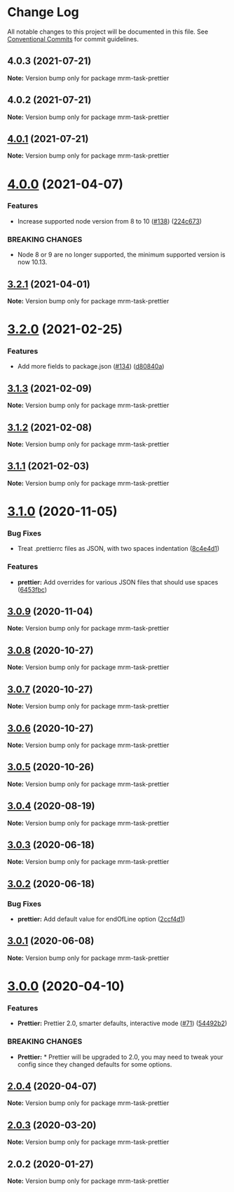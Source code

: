 # Change Log

All notable changes to this project will be documented in this file.
See [Conventional Commits](https://conventionalcommits.org) for commit guidelines.

## 4.0.3 (2021-07-21)

**Note:** Version bump only for package mrm-task-prettier





## 4.0.2 (2021-07-21)

**Note:** Version bump only for package mrm-task-prettier





## [4.0.1](https://github.com/sapegin/mrm/compare/mrm-task-prettier@4.0.0...mrm-task-prettier@4.0.1) (2021-07-21)

**Note:** Version bump only for package mrm-task-prettier





# [4.0.0](https://github.com/sapegin/mrm/compare/mrm-task-prettier@3.2.1...mrm-task-prettier@4.0.0) (2021-04-07)


### Features

* Increase supported node version from 8 to 10 ([#138](https://github.com/sapegin/mrm/issues/138)) ([224c673](https://github.com/sapegin/mrm/commit/224c67332ee71b9e275dbea1435cd9088852ff6f))


### BREAKING CHANGES

* Node 8 or 9 are no longer supported, the minimum supported version is now 10.13.





## [3.2.1](https://github.com/sapegin/mrm/compare/mrm-task-prettier@3.2.0...mrm-task-prettier@3.2.1) (2021-04-01)

**Note:** Version bump only for package mrm-task-prettier





# [3.2.0](https://github.com/sapegin/mrm/compare/mrm-task-prettier@3.1.3...mrm-task-prettier@3.2.0) (2021-02-25)


### Features

* Add more fields to package.json ([#134](https://github.com/sapegin/mrm/issues/134)) ([d80840a](https://github.com/sapegin/mrm/commit/d80840a5e771976ef38cdf8a3b535a412e1097f6))





## [3.1.3](https://github.com/sapegin/mrm/compare/mrm-task-prettier@3.1.2...mrm-task-prettier@3.1.3) (2021-02-09)

**Note:** Version bump only for package mrm-task-prettier





## [3.1.2](https://github.com/sapegin/mrm/compare/mrm-task-prettier@3.1.1...mrm-task-prettier@3.1.2) (2021-02-08)

**Note:** Version bump only for package mrm-task-prettier





## [3.1.1](https://github.com/sapegin/mrm/compare/mrm-task-prettier@3.1.0...mrm-task-prettier@3.1.1) (2021-02-03)

**Note:** Version bump only for package mrm-task-prettier





# [3.1.0](https://github.com/sapegin/mrm/compare/mrm-task-prettier@3.0.9...mrm-task-prettier@3.1.0) (2020-11-05)


### Bug Fixes

* Treat .prettierrc files as JSON, with two spaces indentation ([8c4e4d1](https://github.com/sapegin/mrm/commit/8c4e4d1fed91e78f65f1b3efec84fee4fd913e1b))


### Features

* **prettier:** Add overrides for various JSON files that should use spaces ([6453fbc](https://github.com/sapegin/mrm/commit/6453fbcba3dc82d6a56c4a65c8250de0b2f4f28a))





## [3.0.9](https://github.com/sapegin/mrm/compare/mrm-task-prettier@3.0.8...mrm-task-prettier@3.0.9) (2020-11-04)

**Note:** Version bump only for package mrm-task-prettier





## [3.0.8](https://github.com/sapegin/mrm/compare/mrm-task-prettier@3.0.7...mrm-task-prettier@3.0.8) (2020-10-27)

**Note:** Version bump only for package mrm-task-prettier





## [3.0.7](https://github.com/sapegin/mrm/compare/mrm-task-prettier@3.0.6...mrm-task-prettier@3.0.7) (2020-10-27)

**Note:** Version bump only for package mrm-task-prettier





## [3.0.6](https://github.com/sapegin/mrm/compare/mrm-task-prettier@3.0.5...mrm-task-prettier@3.0.6) (2020-10-27)

**Note:** Version bump only for package mrm-task-prettier





## [3.0.5](https://github.com/sapegin/mrm/compare/mrm-task-prettier@3.0.4...mrm-task-prettier@3.0.5) (2020-10-26)

**Note:** Version bump only for package mrm-task-prettier





## [3.0.4](https://github.com/sapegin/mrm/compare/mrm-task-prettier@3.0.3...mrm-task-prettier@3.0.4) (2020-08-19)

**Note:** Version bump only for package mrm-task-prettier





## [3.0.3](https://github.com/sapegin/mrm/compare/mrm-task-prettier@3.0.2...mrm-task-prettier@3.0.3) (2020-06-18)

**Note:** Version bump only for package mrm-task-prettier





## [3.0.2](https://github.com/sapegin/mrm/compare/mrm-task-prettier@3.0.1...mrm-task-prettier@3.0.2) (2020-06-18)


### Bug Fixes

* **prettier:** Add default value for endOfLine option ([2ccf4d1](https://github.com/sapegin/mrm/commit/2ccf4d1131ccbf7e81b3c57d12f67a02dfea7832))





## [3.0.1](https://github.com/sapegin/mrm/compare/mrm-task-prettier@3.0.0...mrm-task-prettier@3.0.1) (2020-06-08)

**Note:** Version bump only for package mrm-task-prettier





# [3.0.0](https://github.com/sapegin/mrm/compare/mrm-task-prettier@2.0.4...mrm-task-prettier@3.0.0) (2020-04-10)


### Features

* **Prettier:** Prettier 2.0, smarter defaults, interactive mode ([#71](https://github.com/sapegin/mrm/issues/71)) ([54492b2](https://github.com/sapegin/mrm/commit/54492b27782127d0610c29d6e8281b2a03e0b62b))


### BREAKING CHANGES

* **Prettier:** * Prettier will be upgraded to 2.0, you may need to tweak your config since they changed defaults for some options.





## [2.0.4](https://github.com/sapegin/mrm/compare/mrm-task-prettier@2.0.3...mrm-task-prettier@2.0.4) (2020-04-07)

**Note:** Version bump only for package mrm-task-prettier





## [2.0.3](https://github.com/sapegin/mrm/compare/mrm-task-prettier@2.0.2...mrm-task-prettier@2.0.3) (2020-03-20)

**Note:** Version bump only for package mrm-task-prettier





## 2.0.2 (2020-01-27)

**Note:** Version bump only for package mrm-task-prettier
